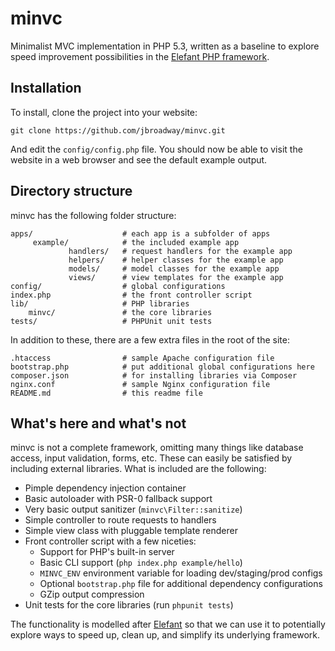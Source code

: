 # minvc

Minimalist MVC implementation in PHP 5.3, written as a baseline to
explore speed improvement possibilities in the
[Elefant PHP framework](http://www.elefantcms.com/).

## Installation

To install, clone the project into your website:

```
git clone https://github.com/jbroadway/minvc.git
```

And edit the `config/config.php` file. You should now be able
to visit the website in a web browser and see the default example
output.

## Directory structure

minvc has the following folder structure:

```
apps/                    # each app is a subfolder of apps
     example/            # the included example app
             handlers/   # request handlers for the example app
             helpers/    # helper classes for the example app
             models/     # model classes for the example app
             views/      # view templates for the example app
config/                  # global configurations
index.php                # the front controller script
lib/                     # PHP libraries
    minvc/               # the core libraries
tests/                   # PHPUnit unit tests
```

In addition to these, there are a few extra files in the root
of the site:

```
.htaccess                # sample Apache configuration file
bootstrap.php            # put additional global configurations here
composer.json            # for installing libraries via Composer
nginx.conf               # sample Nginx configuration file
README.md                # this readme file
```

## What's here and what's not

minvc is not a complete framework, omitting many things like database
access, input validation, forms, etc. These can easily be satisfied by
including external libraries. What is included are the following:

* Pimple dependency injection container
* Basic autoloader with PSR-0 fallback support
* Very basic output sanitizer (`minvc\Filter::sanitize`)
* Simple controller to route requests to handlers
* Simple view class with pluggable template renderer
* Front controller script with a few niceties:
  * Support for PHP's built-in server
  * Basic CLI support (`php index.php example/hello`)
  * `MINVC_ENV` environment variable for loading dev/staging/prod configs
  * Optional `bootstrap.php` file for additional dependency configurations
  * GZip output compression
* Unit tests for the core libraries (run `phpunit tests`)

The functionality is modelled after [Elefant](http://www.elefantcms.com/)
so that we can use it to potentially explore ways to speed up,
clean up, and simplify its underlying framework.
